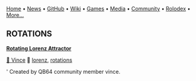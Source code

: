 [Home](https://qb64.com) • [News](news.md) • [GitHub](github.md) • [Wiki](wiki.md) • [Games](games.md) • [Media](media.md) • [Community](community.md) • [Rolodex](rolodex.md) • [More...](more.md)

## ROTATIONS

**[Rotating Lorenz Attractor](lorenz-attractor/index)**

[🐝 Vince](vince) 🔗 [lorenz](lorenz), [rotations](rotations)

' Created by QB64 community member vince.
